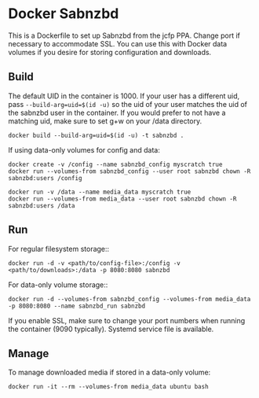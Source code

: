 # Docker Sabnzbd

This is a Dockerfile to set up Sabnzbd from the jcfp PPA. Change port if
necessary to accommodate SSL. You can use this with Docker data volumes if you
desire for storing configuration and downloads.

## Build

The default UID in the container is 1000. If your user has a different uid, pass
`--build-arg=uid=$(id -u)` so the uid of your user matches the uid of the
sabnzbd user in the container. If you would prefer to not have a matching uid,
make sure to set g+w on your /data directory.

    docker build --build-arg=uid=$(id -u) -t sabnzbd .

If using data-only volumes for config and data:

    docker create -v /config --name sabnzbd_config myscratch true
    docker run --volumes-from sabnzbd_config --user root sabnzbd chown -R sabnzbd:users /config

    docker run -v /data --name media_data myscratch true
    docker run --volumes-from media_data --user root sabnzbd chown -R sabnzbd:users /data

## Run

For regular filesystem storage::

    docker run -d -v <path/to/config-file>:/config -v <path/to/downloads>:/data -p 8080:8080 sabnzbd

For data-only volume storage::

    docker run -d --volumes-from sabnzbd_config --volumes-from media_data -p 8080:8080 --name sabnzbd_run sabnzbd

If you enable SSL, make sure to change your port numbers when running the
container (9090 typically). Systemd service file is available.

## Manage

To manage downloaded media if stored in a data-only volume:

    docker run -it --rm --volumes-from media_data ubuntu bash
